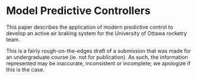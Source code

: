 # Model Predictive Controllers

This paper describes the application of modern predictive control to develop an active
air braking system for the University of Ottawa rocketry team.

This is a fairly rough-on-the-edges draft of a submission that was made for an
undergraduate course (ie. not for publication). As such, the information
represented may be inaccurate, inconsistent or incomplete; we apologize if this is the case.
